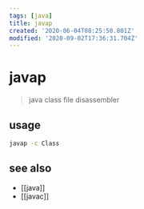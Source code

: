 ```yaml
---
tags: [java]
title: javap
created: '2020-06-04T08:25:50.801Z'
modified: '2020-09-02T17:36:31.704Z'
---
```


# javap

> java class file disassembler

## usage
```sh
javap -c Class
```
## see also
- [[java]]
- [[javac]]
